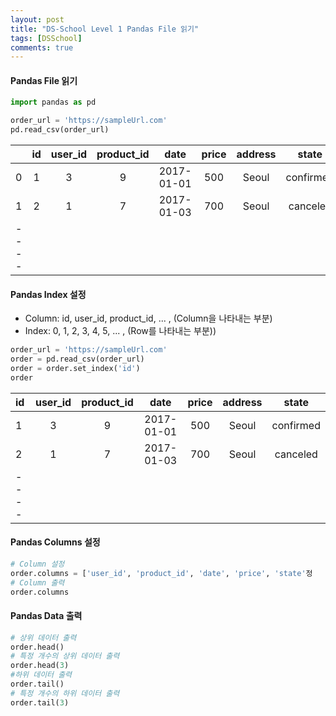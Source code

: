```yaml
---
layout: post
title: "DS-School Level 1 Pandas File 읽기"
tags: [DSSchool]
comments: true
---
```


#### Pandas File 읽기

```python
import pandas as pd

order_url = 'https://sampleUrl.com'
pd.read_csv(order_url)
```
|  | id | user_id | product_id | date | price | address | state |
|:-----|:----:|:----:|:----:|:----:|:----:|:----:|:----:|
| 0  | 1  | 3  | 9  | 2017-01-01  | 500  | Seoul  | confirmed  |
| 1  | 2  | 1  | 7  | 2017-01-03  | 700  | Seoul  | canceled  |
|----

#### Pandas Index 설정

- Column: id, user_id, product_id, ... , (Column을 나타내는 부분)
- Index: 0, 1, 2, 3, 4, 5, ... , (Row를 나타내는 부분))

```python
order_url = 'https://sampleUrl.com'
order = pd.read_csv(order_url)
order = order.set_index('id')
order
```

| id | user_id | product_id | date | price | address | state |
|:-----|:----:|:----:|:----:|:----:|:----:|:----:|
| 1  | 3  | 9  | 2017-01-01  | 500  | Seoul  | confirmed  |
| 2  | 1  | 7  | 2017-01-03  | 700  | Seoul  | canceled  |
|----

#### Pandas Columns 설정

```python
# Column 설정
order.columns = ['user_id', 'product_id', 'date', 'price', 'state'정
# Column 출력
order.columns
```

#### Pandas Data 출력

```python
# 상위 데이터 출력
order.head()
# 특정 개수의 상위 데이터 출력
order.head(3)
#하위 데이터 출력
order.tail()
# 특정 개수의 하위 데이터 출력
order.tail(3)
```

